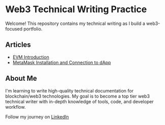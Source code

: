 # Web3 Technical Writing Practice
Welcome! This repository contains my technical writing as I build a web3-focused portfolio.
## Articles
- [EVM Introduction](https://github.com/Ogbononso/web3-docs-learning/blob/master/evm-article.md)
- [MetaMask Installation and Connection to dApp](https://github.com/Ogbononso/web3-docs-learning/blob/master/02-install-metamask.md)
## About Me
I'm learning to write high-quality technical documentation for blockchain/web3 technologies. My goal is to become a top tier web3 technical writer with in-depth knowledge of tools, code, and developer workflow.

Follow my journey on [LinkedIn](https://www.linkedin.com/in/chinonso-ogbonna)
